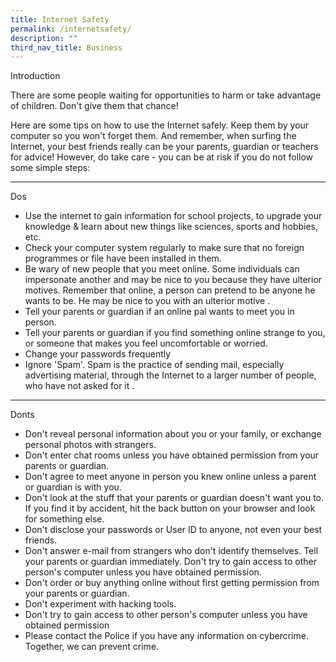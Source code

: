 ```yaml
---
title: Internet Safety
permalink: /internetsafety/
description: ""
third_nav_title: Business
---
```

Introduction

There are some people waiting for opportunities to harm or take advantage of children. Don't give them that chance!

Here are some tips on how to use the Internet safely. Keep them by your computer so you won't forget them. And remember, when surfing the Internet, your best friends really can be your parents, guardian or teachers for advice! However, do take care - you can be at risk if you do not follow some simple steps:

<hr>

Dos

*   Use the internet to gain information for school projects, to upgrade your knowledge &amp; learn about new things like sciences, sports and hobbies, etc.
*   Check your computer system regularly to make sure that no foreign programmes or file have been installed in them.
*   Be wary of new people that you meet online. Some individuals can impersonate another and may be nice to you because they have ulterior motives. Remember that online, a person can pretend to be anyone he wants to be. He may be nice to you with an ulterior motive .
*   Tell your parents or guardian if an online pal wants to meet you in person.
*   Tell your parents or guardian if you find something online strange to you, or someone that makes you feel uncomfortable or worried.
*   Change your passwords frequently
*   Ignore 'Spam'. Spam is the practice of sending mail, especially advertising material, through the Internet to a larger number of people, who have not asked for it .

<hr>

Donts

*   Don't reveal personal information about you or your family, or exchange personal photos with strangers.
*   Don't enter chat rooms unless you have obtained permission from your parents or guardian.
*   Don't agree to meet anyone in person you knew online unless a parent or guardian is with you.
*   Don't look at the stuff that your parents or guardian doesn't want you to. If you find it by accident, hit the back button on your browser and look for something else.
*   Don't disclose your passwords or User ID to anyone, not even your best friends.
*   Don't answer e-mail from strangers who don't identify themselves. Tell your parents or guardian immediately. Don't try to gain access to other person's computer unless you have obtained permission.
*   Don't order or buy anything online without first getting permission from your parents or guardian.
*   Don't experiment with hacking tools.
*   Don't try to gain access to other person's computer unless you have obtained permission
*   Please contact the Police if you have any information on cybercrime. Together, we can prevent crime.

